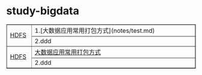 # study-bigdata

<table border="1" align="center">
    <tr>
        <td rowspan="2" width=50><a href="#一HDFS">HDFS</a></td>
       	<td width=500>1.[大数据应用常用打包方式](notes/test.md)</td>
    </tr>
     <tr>
    	<td>2.ddd</td>
    </tr>
    <tr>
        <td rowspan="2"><a href="#二HIVE">HDFS</a></td>
       	<td><a href="notes/test.md">大数据应用常用打包方式</td>
    </tr>
     <tr>
    	<td>2.ddd</td>
    </tr>
</table>